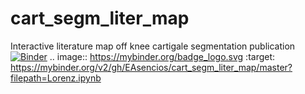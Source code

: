 # cart_segm_liter_map
Interactive literature map off knee cartigale segmentation publication
[![Binder](https://mybinder.org/badge_logo.svg)](https://mybinder.org/v2/gh/EAsencios/cart_segm_liter_map/)
.. image:: https://mybinder.org/badge_logo.svg
 :target: https://mybinder.org/v2/gh/EAsencios/cart_segm_liter_map/master?filepath=Lorenz.ipynb
